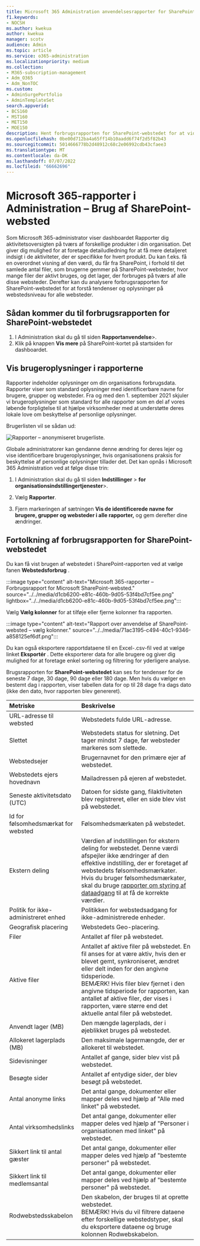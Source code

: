 ```yaml
---
title: Microsoft 365 Administration anvendelsesrapporter for SharePoint-websteder
f1.keywords:
- NOCSH
ms.author: kwekua
author: kwekua
manager: scotv
audience: Admin
ms.topic: article
ms.service: o365-administration
ms.localizationpriority: medium
ms.collection:
- M365-subscription-management
- Adm_O365
- Adm_NonTOC
ms.custom:
- AdminSurgePortfolio
- AdminTemplateSet
search.appverid:
- BCS160
- MST160
- MET150
- MOE150
description: Hent forbrugsrapporten for SharePoint-webstedet for at vide, hvor mange filer brugerne gemmer på SharePoint-websteder, hvor mange der aktivt bruges, og hvor meget lagerplads der bruges i alt.
ms.openlocfilehash: 0be00d712ba4a65ff14b10aadd6f74f2d5f82b43
ms.sourcegitcommit: 5014666778b2d48912c68c2e06992cdb43cfaee3
ms.translationtype: MT
ms.contentlocale: da-DK
ms.lasthandoff: 07/07/2022
ms.locfileid: "66662696"
---
```

# <a name="microsoft-365-reports-in-the-admin-center---sharepoint-site-usage"></a>Microsoft 365-rapporter i Administration – Brug af SharePoint-websted

Som Microsoft 365-administrator viser dashboardet Rapporter dig aktivitetsoversigten på tværs af forskellige produkter i din organisation. Det giver dig mulighed for at foretage detailudledning for at få mere detaljeret indsigt i de aktiviteter, der er specifikke for hvert produkt. Du kan f.eks. få en overordnet visning af den værdi, du får fra SharePoint, i forhold til det samlede antal filer, som brugerne gemmer på SharePoint-websteder, hvor mange filer der aktivt bruges, og det lager, der forbruges på tværs af alle disse websteder. Derefter kan du analysere forbrugsrapporten for SharePoint-webstedet for at forstå tendenser og oplysninger på webstedsniveau for alle websteder. 

## <a name="how-to-get-to-the-sharepoint-site-usage-report"></a>Sådan kommer du til forbrugsrapporten for SharePoint-webstedet

1. I Administration skal du gå til siden **Rapportanvendelse**\>.<a href="https://go.microsoft.com/fwlink/p/?linkid=2074756" target="_blank"></a> 
2. Klik på knappen **Vis mere** på SharePoint-kortet på startsiden for dashboardet.

## <a name="show-user-details-in-the-reports"></a>Vis brugeroplysninger i rapporterne

Rapporter indeholder oplysninger om din organisations forbrugsdata. Rapporter viser som standard oplysninger med identificerbare navne for brugere, grupper og websteder. Fra og med den 1. september 2021 skjuler vi brugeroplysninger som standard for alle rapporter som en del af vores løbende forpligtelse til at hjælpe virksomheder med at understøtte deres lokale love om beskyttelse af personlige oplysninger.
  
Brugerlisten vil se sådan ud:
  
![Rapporter – anonymiseret brugerliste.](../../media/2ed99bce-4978-4ee3-9ea2-4a8db26eef02.png)
  
Globale administratorer kan gendanne denne ændring for deres lejer og vise identificerbare brugeroplysninger, hvis organisationens praksis for beskyttelse af personlige oplysninger tillader det. Det kan opnås i Microsoft 365 Administration ved at følge disse trin:
  
1. I Administration skal du gå til siden **Indstillinger** \> **for organisationsindstillingertjenester**\>.

2. Vælg **Rapporter**. 
  
3. Fjern markeringen af sætningen **Vis de identificerede navne for brugere, grupper og websteder i alle rapporter,** og gem derefter dine ændringer. 
  
## <a name="interpret-the-sharepoint-site-usage-report"></a>Fortolkning af forbrugsrapporten for SharePoint-webstedet

Du kan få vist brugen af webstedet i SharePoint-rapporten ved at vælge fanen **Webstedsforbrug** .

:::image type="content" alt-text="Microsoft 365-rapporter – Forbrugsrapport for Microsoft SharePoint-websted." source="../../media/d1cb6200-e81c-460b-9d05-53f4bd7cf5ee.png" lightbox="../../media/d1cb6200-e81c-460b-9d05-53f4bd7cf5ee.png":::

Vælg **Vælg kolonner** for at tilføje eller fjerne kolonner fra rapporten.

:::image type="content" alt-text="Rapport over anvendelse af SharePoint-websted – vælg kolonner." source="../../media/71ac3195-c494-40c1-9346-a858125ef6df.png":::

Du kan også eksportere rapportdataene til en Excel-.csv-fil ved at vælge linket **Eksportér** . Dette eksporterer data for alle brugere og giver dig mulighed for at foretage enkel sortering og filtrering for yderligere analyse. 

Brugsrapporten for **SharePoint-webstedet** kan ses for tendenser for de seneste 7 dage, 30 dage, 90 dage eller 180 dage. Men hvis du vælger en bestemt dag i rapporten, viser tabellen data for op til 28 dage fra dags dato (ikke den dato, hvor rapporten blev genereret).
  
|Metriske|Beskrivelse|
|:-----|:-----|
|URL-adresse til websted  |Webstedets fulde URL-adresse. |
|Slettet  |Webstedets status for sletning. Det tager mindst 7 dage, før websteder markeres som slettede.  |
|Webstedsejer  |Brugernavnet for den primære ejer af webstedet.   |
|Webstedets ejers hovednavn  |Mailadressen på ejeren af webstedet. |
|Seneste aktivitetsdato (UTC)  | Datoen for sidste gang, filaktiviteten blev registreret, eller en side blev vist på webstedet.  |
|Id for følsomhedsmærkat for websted  | Følsomhedsmærkaten på webstedet.  |
|Ekstern deling  | Værdien af indstillingen for ekstern deling for webstedet. Denne værdi afspejler ikke ændringer af den effektive indstilling, der er foretaget af webstedets følsomhedsmærkater. Hvis du bruger følsomhedsmærkater, skal du bruge [rapporter om styring af dataadgang](/sharepoint/data-access-governance-reports) til at få de korrekte værdier.|
|Politik for ikke-administreret enhed  | Politikken for webstedsadgang for ikke-administrerede enheder.  |
|Geografisk placering  | Webstedets Geo-placering.  |
|Filer  |Antallet af filer på webstedet. |
|Aktive filer  | Antallet af aktive filer på webstedet. En fil anses for at være aktiv, hvis den er blevet gemt, synkroniseret, ændret eller delt inden for den angivne tidsperiode.<br/> BEMÆRK! Hvis filer blev fjernet i den angivne tidsperiode for rapporten, kan antallet af aktive filer, der vises i rapporten, være større end det aktuelle antal filer på webstedet.  |
|Anvendt lager (MB)  |Den mængde lagerplads, der i øjeblikket bruges på webstedet.  |
|Allokeret lagerplads (MB)  |Den maksimale lagermængde, der er allokeret til webstedet.  |
|Sidevisninger  |Antallet af gange, sider blev vist på webstedet.  |
|Besøgte sider  |Antallet af entydige sider, der blev besøgt på webstedet.  |
|Antal anonyme links  |Det antal gange, dokumenter eller mapper deles ved hjælp af "Alle med linket" på webstedet.  |
|Antal virksomhedslinks  |Det antal gange, dokumenter eller mapper deles ved hjælp af "Personer i organisationen med linket" på webstedet.  |
|Sikkert link til antal gæster  |Det antal gange, dokumenter eller mapper deles ved hjælp af "bestemte personer" på webstedet.  |
|Sikkert link til medlemsantal  |Det antal gange, dokumenter eller mapper deles ved hjælp af "bestemte personer" på webstedet.  |
|Rodwebstedsskabelon  |Den skabelon, der bruges til at oprette webstedet.  <br/> BEMÆRK! Hvis du vil filtrere dataene efter forskellige webstedstyper, skal du eksportere dataene og bruge kolonnen Rodwebskabelon. |

